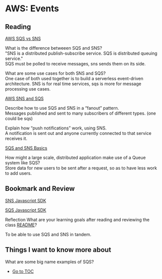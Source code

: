 # AWS: Events

## Reading

[AWS SQS vs SNS](https://medium.com/awesome-cloud/aws-difference-between-sqs-and-sns-61a397bf76c5)

What is the difference betweeen SQS and SNS?  
"SNS is a distributed publish-subscribe service.  SQS is distributed queuing service."  
SQS must be polled to receive messages, sns sends them on its side.

What are some use cases for both SNS and SQS?  
One case of both used together is to build a serverless event-driven architecture.  SNS is for real time services, sqs is more for message processing use cases.  

[AWS SNS and SQS](https://www.youtube.com/watch?v=mXk0MNjlO7A)

Describe how to use SQS and SNS in a “fanout” pattern.  
Messages published and sent to many subscribers of different types.  (one could be sqs)  

Explain how “push notifications” work, using SNS.  
A notification is sent out and anyone currently connected to that service receives it.  

[SQS and SNS Basics](https://www.youtube.com/watch?v=UesxWuZMZqI)

How might a large scale, distributed application make use of a Queue system like SQS?  
Store data for new users to be sent after a request, so as to have less work to add users.

## Bookmark and Review

[SNS Javascript SDK](https://docs.aws.amazon.com/AWSJavaScriptSDK/latest/AWS/SNS.html)

[SQS Javascript SDK](https://docs.aws.amazon.com/AWSJavaScriptSDK/latest/AWS/SQS.html)

Reflection
What are your learning goals after reading and reviewing the class [README](https://codefellows.github.io/code-401-javascript-guide/curriculum/class-19/)?

To be able to use SQS and SNS in tandem.  

## Things I want to know more about

What are some big name examples of SQS?

- [Go to TOC](README.md)
